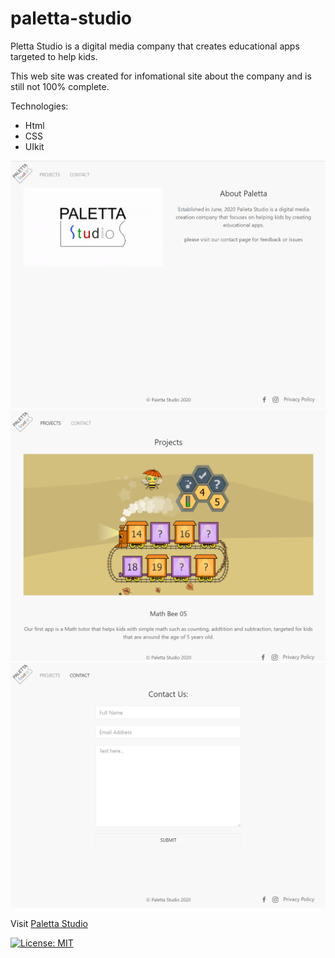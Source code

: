 # paletta-studio

Pletta Studio is a digital media company that creates educational apps targeted to help kids.

This web site was created for infomational site about the company and is still not 100% complete.

Technologies:
* Html
* CSS 
* UIkit

![Paletta](assets/images/paletta01.png)
![Paletta](assets/images/paletta02.png)
![Paletta](assets/images/paletta03.png)

Visit [Paletta Studio](http://www.paletta-studio.com)


[![License: MIT](https://img.shields.io/badge/License-MIT-yellow.svg)](https://opensource.org/licenses/MIT)
